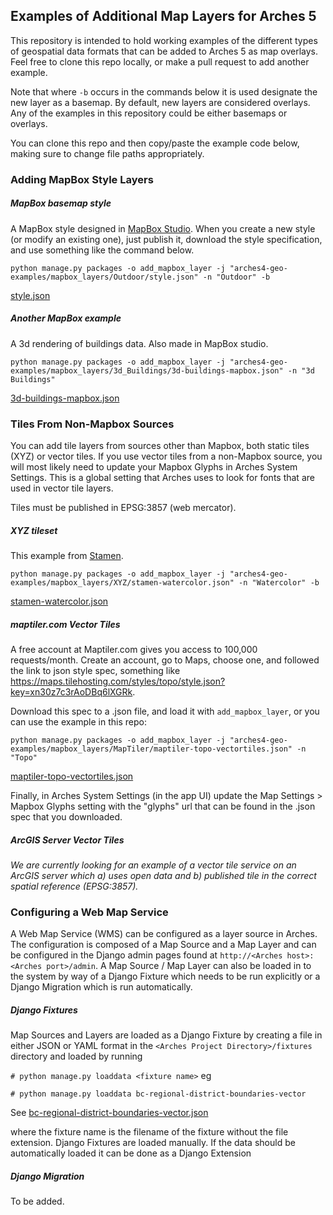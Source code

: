 ## Examples of Additional Map Layers for Arches 5

This repository is intended to hold working examples of the different types of geospatial data formats that can be added to Arches 5 as map overlays. Feel free to clone this repo locally, or make a pull request to add another example.

Note that where `-b` occurs in the commands below it is used designate the new layer as a basemap. By default, new layers are considered overlays. Any of the examples in this repository could be either basemaps or overlays.

You can clone this repo and then copy/paste the example code below, making sure to change file paths appropriately.

### Adding MapBox Style Layers

##### MapBox basemap style

A MapBox style designed in [MapBox Studio](https://www.mapbox.com/studio/). When you create a new style (or modify an existing one), just publish it, download the style specification, and use something like the command below.

`python manage.py packages -o add_mapbox_layer -j "arches4-geo-examples/mapbox_layers/Outdoor/style.json" -n "Outdoor" -b`

[style.json](https://github.com/archesproject/arches-map-layers/blob/master/mapbox_layers/Outdoors/style.json)

##### Another MapBox example

A 3d rendering of buildings data. Also made in MapBox studio.

`python manage.py packages -o add_mapbox_layer -j "arches4-geo-examples/mapbox_layers/3d_Buildings/3d-buildings-mapbox.json" -n "3d Buildings"`

[3d-buildings-mapbox.json](https://github.com/archesproject/arches-map-layers/blob/master/mapbox_layers/3d_Buildings/3d-buildings-mapbox.json)

### Tiles From Non-Mapbox Sources

You can add tile layers from sources other than Mapbox, both static tiles (XYZ) or vector tiles. If you use vector tiles from a non-Mapbox source, you will most likely need to update your Mapbox Glyphs in Arches System Settings. This is a global setting that Arches uses to look for fonts that are used in vector tile layers.

Tiles must be published in EPSG:3857 (web mercator).

##### XYZ tileset

This example from [Stamen](http://maps.stamen.com/#watercolor/12/37.7706/-122.3782).

`python manage.py packages -o add_mapbox_layer -j "arches4-geo-examples/mapbox_layers/XYZ/stamen-watercolor.json" -n "Watercolor" -b`

[stamen-watercolor.json](https://github.com/archesproject/arches-map-layers/blob/master/mapbox_layers/XYZ/stamen-watercolor.json)

##### maptiler.com Vector Tiles

A free account at Maptiler.com gives you access to 100,000 requests/month. Create an account, go to Maps, choose one, and followed the link to json style spec, something like https://maps.tilehosting.com/styles/topo/style.json?key=xn30z7c3rAoDBq6lXGRk.

Download this spec to a .json file, and load it with `add_mapbox_layer`, or you can use the example in this repo:

`python manage.py packages -o add_mapbox_layer -j "arches4-geo-examples/mapbox_layers/MapTiler/maptiler-topo-vectortiles.json" -n "Topo"`

[maptiler-topo-vectortiles.json](https://github.com/archesproject/arches-map-layers/blob/master/mapbox_layers/MapTiler/maptiler-topo-vectortiles.json)

Finally, in Arches System Settings (in the app UI) update the Map Settings > Mapbox Glyphs setting with the "glyphs" url that can be found in the .json spec that you downloaded.

##### ArcGIS Server Vector Tiles

*We are currently looking for an example of a vector tile service on an ArcGIS server which a) uses open data and b) published tile in the correct spatial reference (EPSG:3857).*

### Configuring a Web Map Service

A Web Map Service (WMS) can be configured as a layer source in Arches. The configuration is composed of a Map Source
and a Map Layer and can be configured in the Django admin pages found at `http://<Arches host>:<Arches port>/admin`.
A Map Source / Map Layer can also be loaded in to the system by way of a Django Fixture which needs to be run explicitly
or a Django Migration which is run automatically.

##### Django Fixtures
Map Sources and Layers are loaded as a Django Fixture by creating a file in either JSON or YAML format in the
`<Arches Project Directory>/fixtures` directory and loaded by running

`# python manage.py loaddata <fixture name>` eg

`# python manage.py loaddata bc-regional-district-boundaries-vector`

See [bc-regional-district-boundaries-vector.json](https://github.com/archesproject/arches-map-layers/blob/master/wms/fixtures/bc-regional-district-boundaries.json)

where the fixture name is the filename of the fixture without the file extension. Django Fixtures are loaded manually.
If the data should be automatically loaded it can be done as a Django Extension

##### Django Migration

To be added.
